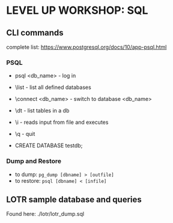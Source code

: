 # LEVEL UP WORKSHOP: SQL

## CLI commands

complete list: https://www.postgresql.org/docs/10/app-psql.html

### PSQL

* psql <db_name> - log in
* \list - list all defined databases
* \connect <db_name> - switch to database <db_name>
* \dt - list tables in a db
* \i <filename> - reads input from file and executes
* \q - quit

* CREATE DATABASE testdb;

### Dump and Restore

- to dump: `pg_dump [dbname] > [outfile]`
- to restore: `psql [dbname] < [infile]`

## LOTR sample database and queries

Found here: ./lotr/lotr_dump.sql

